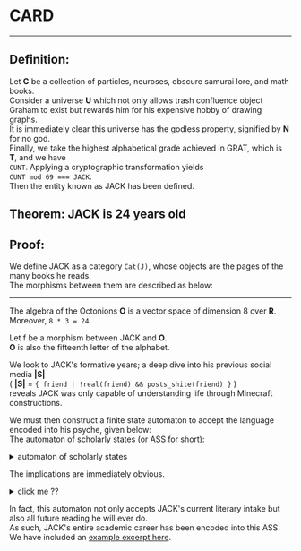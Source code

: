 
# CARD
    
---

## Definition:
  
Let **C** be a collection of particles, neuroses, obscure samurai lore, and math books.  
Consider a universe **U** which not only allows trash confluence object Graham to exist
but rewards him for his expensive hobby of drawing graphs.  
It is immediately clear this universe has the godless property, signified by **N** for no god.  
Finally, we take the highest alphabetical grade achieved in GRAT, which is **T**, and we have  
`CUNT`.  Applying a cryptographic transformation yields  
`CUNT mod 69 === JACK`.  
Then the entity known as JACK has been defined.  

## Theorem: JACK is 24 years old
    
## Proof:
    
We define JACK as a category `Cat(J)`, whose objects are the pages of the many books he reads.  
The morphisms between them are described as below:    

---

The algebra of the Octonions **O** is a vector space of dimension 8 over **R**.  
Moreover, `8 * 3 = 24`    

Let f be a morphism between JACK and **O**.  
**O** is also the fifteenth letter of the alphabet.    

We look to JACK's formative years; a deep dive into his previous social media **|S|**  
( **|S|** = `{ friend | !real(friend) && posts_shite(friend) }` )  
reveals JACK was only capable of understanding life through Minecraft constructions.    

We must then construct a finite state automaton to accept the language encoded into his psyche, given below:  
The automaton of scholarly states (or ASS for short):  
<details>
<summary> automaton of scholarly states </summary>
<img title="omnomchomsky" alt="i read graphviz documentation for this" src="romo.svg">
  
<!-- ![i want you to know i read graphviz documentation for this](romo.svg "omnomchomsky") -->
</details>
  
The implications are immediately obvious.  
<details>
<summary> click me ?? </summary>
` press to simplify `    
</details>

In fact, this automaton not only accepts JACK's current literary intake but also all future reading he will ever do.  
As such, JACK's entire academic career has been encoded into this ASS.  
We have included an [example excerpt here](beemoviefrench.md).  



